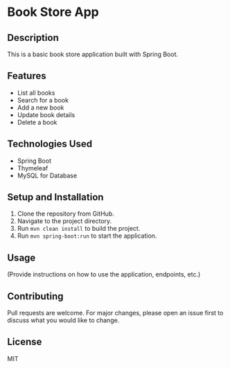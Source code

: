 # Book Store App

## Description
This is a basic book store application built with Spring Boot.

## Features
- List all books
- Search for a book
- Add a new book
- Update book details
- Delete a book

## Technologies Used
- Spring Boot
- Thymeleaf
- MySQL for Database

## Setup and Installation
1. Clone the repository from GitHub.
2. Navigate to the project directory.
3. Run `mvn clean install` to build the project.
4. Run `mvn spring-boot:run` to start the application.

## Usage
(Provide instructions on how to use the application, endpoints, etc.)

## Contributing
Pull requests are welcome. For major changes, please open an issue first to discuss what you would like to change.

## License
MIT
